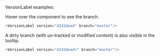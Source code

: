 VersionLabel examples:

Hover over the component to see the branch.

```js
<VersionLabel version="4242dead" branch="master"/>
```

A dirty branch (with un-tracked or modified content) is also visible in the
tooltip.

```js
<VersionLabel version="4242dead+" branch="master"/>
```
